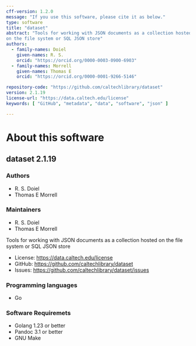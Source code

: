 ```yaml
---
cff-version: 1.2.0
message: "If you use this software, please cite it as below."
type: software
title: "dataset"
abstract: "Tools for working with JSON documents as a collection hosted
on the file system or SQL JSON store"
authors:
  - family-names: Doiel
    given-names: R. S.
    orcid: "https://orcid.org/0000-0003-0900-6903"
  - family-names: Morrell
    given-names: Thomas E
    orcid: "https://orcid.org/0000-0001-9266-5146"

repository-code: "https://github.com/caltechlibrary/dataset"
version: 2.1.19
license-url: "https://data.caltech.edu/license"
keywords: [ "GitHub", "metadata", "data", "software", "json" ]

---
```


About this software
===================

## dataset 2.1.19

### Authors

- R. S. Doiel
- Thomas E Morrell


### Maintainers

- R. S. Doiel
- Thomas E Morrell

Tools for working with JSON documents as a collection hosted on the file
system or SQL JSON store

- License: <https://data.caltech.edu/license>
- GitHub: <https://github.com/caltechlibrary/dataset>
- Issues: <https://github.com/caltechlibrary/dataset/issues>


### Programming languages

- Go


### Software Requiremets

- Golang 1.23 or better
- Pandoc 3.1 or better
- GNU Make
